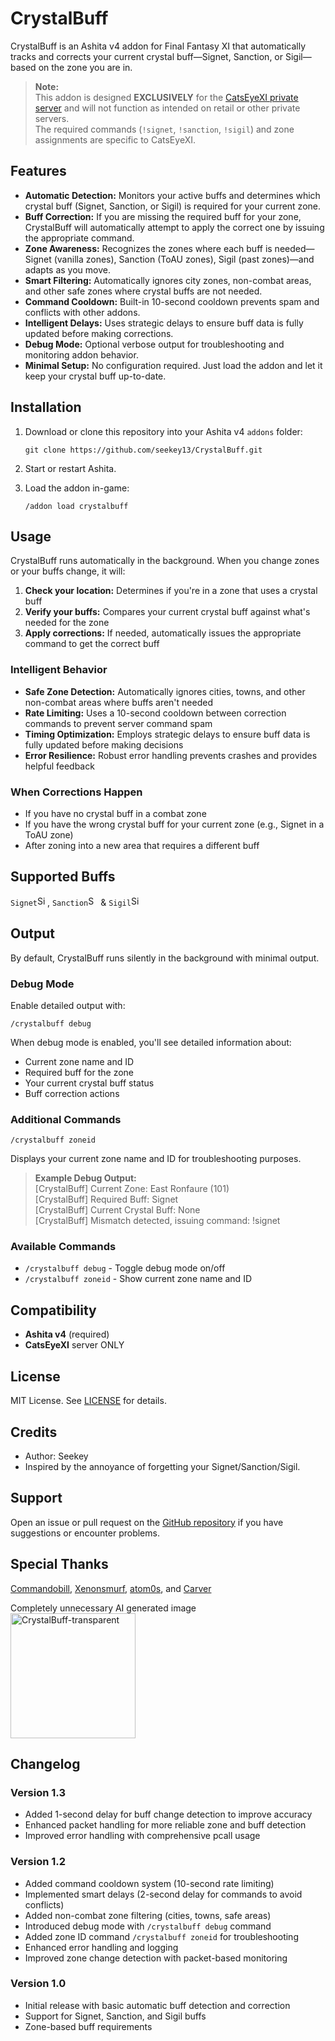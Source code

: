 # CrystalBuff

CrystalBuff is an Ashita v4 addon for Final Fantasy XI that automatically tracks and corrects your current crystal buff—Signet, Sanction, or Sigil—based on the zone you are in.

> **Note:**  
> This addon is designed **EXCLUSIVELY** for the [CatsEyeXI private server](https://www.catseyexi.com/) and will not function as intended on retail or other private servers.  
> The required commands (`!signet`, `!sanction`, `!sigil`) and zone assignments are specific to CatsEyeXI.


## Features

- **Automatic Detection:** Monitors your active buffs and determines which crystal buff (Signet, Sanction, or Sigil) is required for your current zone.
- **Buff Correction:** If you are missing the required buff for your zone, CrystalBuff will automatically attempt to apply the correct one by issuing the appropriate command.
- **Zone Awareness:** Recognizes the zones where each buff is needed—Signet (vanilla zones), Sanction (ToAU zones), Sigil (past zones)—and adapts as you move.
- **Smart Filtering:** Automatically ignores city zones, non-combat areas, and other safe zones where crystal buffs are not needed.
- **Command Cooldown:** Built-in 10-second cooldown prevents spam and conflicts with other addons.
- **Intelligent Delays:** Uses strategic delays to ensure buff data is fully updated before making corrections.
- **Debug Mode:** Optional verbose output for troubleshooting and monitoring addon behavior.
- **Minimal Setup:** No configuration required. Just load the addon and let it keep your crystal buff up-to-date.


## Installation

1. Download or clone this repository into your Ashita v4 `addons` folder:

   ```
   git clone https://github.com/seekey13/CrystalBuff.git
   ```

2. Start or restart Ashita.
3. Load the addon in-game:

   ```
   /addon load crystalbuff
   ```


## Usage

CrystalBuff runs automatically in the background. When you change zones or your buffs change, it will:

1. **Check your location:** Determines if you're in a zone that uses a crystal buff
2. **Verify your buffs:** Compares your current crystal buff against what's needed for the zone
3. **Apply corrections:** If needed, automatically issues the appropriate command to get the correct buff

### Intelligent Behavior
- **Safe Zone Detection:** Automatically ignores cities, towns, and other non-combat areas where buffs aren't needed
- **Rate Limiting:** Uses a 10-second cooldown between correction commands to prevent server command spam
- **Timing Optimization:** Employs strategic delays to ensure buff data is fully updated before making decisions
- **Error Resilience:** Robust error handling prevents crashes and provides helpful feedback

### When Corrections Happen
- If you have no crystal buff in a combat zone
- If you have the wrong crystal buff for your current zone (e.g., Signet in a ToAU zone)
- After zoning into a new area that requires a different buff


## Supported Buffs


`Signet`<img width="16" height="16" alt="Signet_29" src="https://github.com/user-attachments/assets/bf734529-5be3-454f-9c22-b9a94db5037d" />, 
`Sanction`<img width="16" height="16" alt="Sanction_29" src="https://github.com/user-attachments/assets/a0df9583-9263-49e5-94f9-6a3a3de5d447" /> & 
`Sigil`<img width="16" height="16" alt="Sigil_29" src="https://github.com/user-attachments/assets/0b7739d3-a903-4143-8494-bf839d22179b" />


## Output

By default, CrystalBuff runs silently in the background with minimal output.

### Debug Mode
Enable detailed output with:
```
/crystalbuff debug
```

When debug mode is enabled, you'll see detailed information about:
- Current zone name and ID
- Required buff for the zone  
- Your current crystal buff status
- Buff correction actions

### Additional Commands
```
/crystalbuff zoneid
```
Displays your current zone name and ID for troubleshooting purposes.

> **Example Debug Output:**  
> [CrystalBuff] Current Zone: East Ronfaure (101)  
> [CrystalBuff] Required Buff: Signet  
> [CrystalBuff] Current Crystal Buff: None  
> [CrystalBuff] Mismatch detected, issuing command: !signet

### Available Commands
- `/crystalbuff debug` - Toggle debug mode on/off
- `/crystalbuff zoneid` - Show current zone name and ID


## Compatibility

- **Ashita v4** (required)
- **CatsEyeXI** server ONLY


## License

MIT License. See [LICENSE](LICENSE) for details.


## Credits

- Author: Seekey
- Inspired by the annoyance of forgetting your Signet/Sanction/Sigil.


## Support

Open an issue or pull request on the [GitHub repository](https://github.com/seekey13/CrystalBuff) if you have suggestions or encounter problems.


## Special Thanks

[Commandobill](https://github.com/commandobill), [Xenonsmurf](https://github.com/Xenonsmurf), [atom0s](https://github.com/atom0s), and [Carver](https://github.com/CatsEyeXI)

Completely unnecessary AI generated image  
<img width="200" height="200" alt="CrystalBuff-transparent" src="https://github.com/user-attachments/assets/7be56b46-c39f-4234-8e8b-d8c7cb3b5fd0" />

## Changelog

### Version 1.3
- Added 1-second delay for buff change detection to improve accuracy
- Enhanced packet handling for more reliable zone and buff detection
- Improved error handling with comprehensive pcall usage

### Version 1.2  
- Added command cooldown system (10-second rate limiting)
- Implemented smart delays (2-second delay for commands to avoid conflicts)
- Added non-combat zone filtering (cities, towns, safe areas)
- Introduced debug mode with `/crystalbuff debug` command
- Added zone ID command `/crystalbuff zoneid` for troubleshooting
- Enhanced error handling and logging
- Improved zone change detection with packet-based monitoring

### Version 1.0
- Initial release with basic automatic buff detection and correction
- Support for Signet, Sanction, and Sigil buffs
- Zone-based buff requirements
